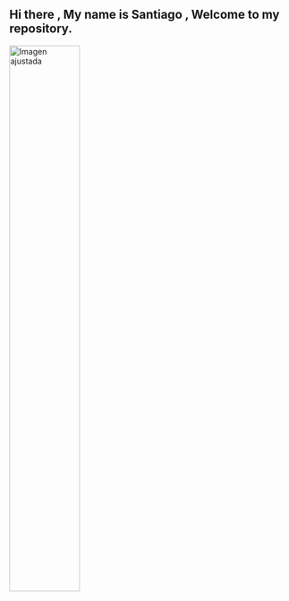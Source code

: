 ## Hi there , My name is Santiago , Welcome to my repository.

<img src="https://github.com/user-attachments/assets/76b9a5e2-d619-4e5f-aa48-e97259ad80dc" alt="Imagen ajustada" width="50%" height="auto">


<!--
**SantiagoCodeMaster/SantiagoCodeMaster** is a ✨ _special_ ✨ repository because its `README.md` (this file) appears on your GitHub profile.

Here are some ideas to get you started:

- 🔭 I’m currently working on ...
- 🌱 I’m currently learning ...
- 👯 I’m looking to collaborate on ...
- 🤔 I’m looking for help with ...
- 💬 Ask me about ...
- 📫 How to reach me: ...
- 😄 Pronouns: ...
- ⚡ Fun fact: ...
-->
